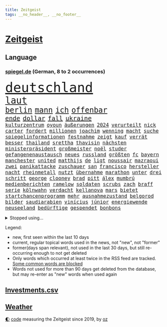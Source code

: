 ```yaml
---
title: Zeitgeist
tags: __no_header__, __no_footer__
---
```


# [Zeitgeist](https://oliz.io/zeitgeist/)

## Language

<h3><a href="https://www.spiegel.de" target="_blank">spiegel.de</a> (German, 8 to 2 occurrences)</h3>
<p style="font-family:monospace">
<span style="font-size:32pt"><a href="news_links.html#deutschland" class="current">deutschland</a></span>
<br>
<span style="font-size:22pt"><a href="news_links.html#laut" class="current">laut</a></span>
<br>
<span style="font-size:18pt"><a href="news_links.html#berlin" class="current">berlin</a></span>
<span style="font-size:18pt"><a href="news_links.html#mann" class="current">mann</a></span>
<span style="font-size:18pt"><a href="news_links.html#ich" class="current">ich</a></span>
<span style="font-size:18pt"><a href="news_links.html#offenbar" class="current">offenbar</a></span>
<br>
<span style="font-size:15pt"><a href="news_links.html#ende" class="current">ende</a></span>
<span style="font-size:15pt"><a href="news_links.html#dollar" class="current">dollar</a></span>
<span style="font-size:15pt"><a href="news_links.html#fall" class="current">fall</a></span>
<span style="font-size:15pt"><a href="news_links.html#ukraine" class="current">ukraine</a></span>
<br>
<span style="font-size:12pt"><a href="news_links.html#kulturzentrum" class="new">kulturzentrum</a></span>
<span style="font-size:12pt"><a href="news_links.html#oyoun" class="new">oyoun</a></span>
<span style="font-size:12pt"><a href="news_links.html#äußerungen" class="current">äußerungen</a></span>
<span style="font-size:12pt"><a href="news_links.html#2024" class="current">2024</a></span>
<span style="font-size:12pt"><a href="news_links.html#verurteilt" class="current">verurteilt</a></span>
<span style="font-size:12pt"><a href="news_links.html#nick" class="new">nick</a></span>
<span style="font-size:12pt"><a href="news_links.html#carter" class="current">carter</a></span>
<span style="font-size:12pt"><a href="news_links.html#fordert" class="current">fordert</a></span>
<span style="font-size:12pt"><a href="news_links.html#millionen" class="current">millionen</a></span>
<span style="font-size:12pt"><a href="news_links.html#joachim" class="current">joachim</a></span>
<span style="font-size:12pt"><a href="news_links.html#wenning" class="new">wenning</a></span>
<span style="font-size:12pt"><a href="news_links.html#macht" class="current">macht</a></span>
<span style="font-size:12pt"><a href="news_links.html#suche" class="current">suche</a></span>
<span style="font-size:12pt"><a href="news_links.html#spiegelinformationen" class="current">spiegelinformationen</a></span>
<span style="font-size:12pt"><a href="news_links.html#festnahme" class="current">festnahme</a></span>
<span style="font-size:12pt"><a href="news_links.html#zeigt" class="current">zeigt</a></span>
<span style="font-size:12pt"><a href="news_links.html#kauf" class="current">kauf</a></span>
<span style="font-size:12pt"><a href="news_links.html#verrät" class="current">verrät</a></span>
<span style="font-size:12pt"><a href="news_links.html#besser" class="current">besser</a></span>
<span style="font-size:12pt"><a href="news_links.html#thailand" class="current">thailand</a></span>
<span style="font-size:12pt"><a href="news_links.html#srettha" class="new">srettha</a></span>
<span style="font-size:12pt"><a href="news_links.html#thavisin" class="new">thavisin</a></span>
<span style="font-size:12pt"><a href="news_links.html#nächsten" class="current">nächsten</a></span>
<span style="font-size:12pt"><a href="news_links.html#ministerpräsident" class="current">ministerpräsident</a></span>
<span style="font-size:12pt"><a href="news_links.html#großmeister" class="new">großmeister</a></span>
<span style="font-size:12pt"><a href="news_links.html#noël" class="new">noël</a></span>
<span style="font-size:12pt"><a href="news_links.html#studer" class="new">studer</a></span>
<span style="font-size:12pt"><a href="news_links.html#gefangenenaustausch" class="current">gefangenenaustausch</a></span>
<span style="font-size:12pt"><a href="news_links.html#neues" class="current">neues</a></span>
<span style="font-size:12pt"><a href="news_links.html#russland" class="current">russland</a></span>
<span style="font-size:12pt"><a href="news_links.html#größten" class="current">größten</a></span>
<span style="font-size:12pt"><a href="news_links.html#fc" class="current">fc</a></span>
<span style="font-size:12pt"><a href="news_links.html#bayern" class="current">bayern</a></span>
<span style="font-size:12pt"><a href="news_links.html#manchester" class="current">manchester</a></span>
<span style="font-size:12pt"><a href="news_links.html#united" class="current">united</a></span>
<span style="font-size:12pt"><a href="news_links.html#matthijs" class="new">matthijs</a></span>
<span style="font-size:12pt"><a href="news_links.html#de" class="current">de</a></span>
<span style="font-size:12pt"><a href="news_links.html#ligt" class="new">ligt</a></span>
<span style="font-size:12pt"><a href="news_links.html#noussair" class="new">noussair</a></span>
<span style="font-size:12pt"><a href="news_links.html#mazraoui" class="new">mazraoui</a></span>
<span style="font-size:12pt"><a href="news_links.html#zwei" class="current">zwei</a></span>
<span style="font-size:12pt"><a href="news_links.html#panikattacke" class="current">panikattacke</a></span>
<span style="font-size:12pt"><a href="news_links.html#zuschauer" class="current">zuschauer</a></span>
<span style="font-size:12pt"><a href="news_links.html#san" class="current">san</a></span>
<span style="font-size:12pt"><a href="news_links.html#francisco" class="current">francisco</a></span>
<span style="font-size:12pt"><a href="news_links.html#hersteller" class="current">hersteller</a></span>
<span style="font-size:12pt"><a href="news_links.html#nacht" class="current">nacht</a></span>
<span style="font-size:12pt"><a href="news_links.html#rheinmetall" class="current">rheinmetall</a></span>
<span style="font-size:12pt"><a href="news_links.html#nutzt" class="current">nutzt</a></span>
<span style="font-size:12pt"><a href="news_links.html#übernahme" class="current">übernahme</a></span>
<span style="font-size:12pt"><a href="news_links.html#marathon" class="current">marathon</a></span>
<span style="font-size:12pt"><a href="news_links.html#unter" class="current">unter</a></span>
<span style="font-size:12pt"><a href="news_links.html#drei" class="current">drei</a></span>
<span style="font-size:12pt"><a href="news_links.html#schritt" class="current">schritt</a></span>
<span style="font-size:12pt"><a href="news_links.html#george" class="current">george</a></span>
<span style="font-size:12pt"><a href="news_links.html#clooney" class="current">clooney</a></span>
<span style="font-size:12pt"><a href="news_links.html#brad" class="current">brad</a></span>
<span style="font-size:12pt"><a href="news_links.html#pitt" class="current">pitt</a></span>
<span style="font-size:12pt"><a href="news_links.html#álex" class="new">álex</a></span>
<span style="font-size:12pt"><a href="news_links.html#mumbrú" class="new">mumbrú</a></span>
<span style="font-size:12pt"><a href="news_links.html#medienberichten" class="current">medienberichten</a></span>
<span style="font-size:12pt"><a href="news_links.html#ramelow" class="new">ramelow</a></span>
<span style="font-size:12pt"><a href="news_links.html#soldaten" class="current">soldaten</a></span>
<span style="font-size:12pt"><a href="news_links.html#scrubs" class="new">scrubs</a></span>
<span style="font-size:12pt"><a href="news_links.html#zach" class="new">zach</a></span>
<span style="font-size:12pt"><a href="news_links.html#braff" class="new">braff</a></span>
<span style="font-size:12pt"><a href="news_links.html#serie" class="current">serie</a></span>
<span style="font-size:12pt"><a href="news_links.html#kölnwahn" class="new">kölnwahn</a></span>
<span style="font-size:12pt"><a href="news_links.html#verdacht" class="current">verdacht</a></span>
<span style="font-size:12pt"><a href="news_links.html#kellanova" class="new">kellanova</a></span>
<span style="font-size:12pt"><a href="news_links.html#mars" class="current">mars</a></span>
<span style="font-size:12pt"><a href="news_links.html#bietet" class="current">bietet</a></span>
<span style="font-size:12pt"><a href="news_links.html#startchancenprogramm" class="new">startchancenprogramm</a></span>
<span style="font-size:12pt"><a href="news_links.html#mehr" class="current">mehr</a></span>
<span style="font-size:12pt"><a href="news_links.html#ausnahmezustand" class="current">ausnahmezustand</a></span>
<span style="font-size:12pt"><a href="news_links.html#belgorod" class="current">belgorod</a></span>
<span style="font-size:12pt"><a href="news_links.html#bilder" class="current">bilder</a></span>
<span style="font-size:12pt"><a href="news_links.html#saudiarabien" class="current">saudiarabien</a></span>
<span style="font-size:12pt"><a href="news_links.html#vinícius" class="new">vinícius</a></span>
<span style="font-size:12pt"><a href="news_links.html#júnior" class="new">júnior</a></span>
<span style="font-size:12pt"><a href="news_links.html#energiewende" class="current">energiewende</a></span>
<span style="font-size:12pt"><a href="news_links.html#neuseeland" class="current">neuseeland</a></span>
<span style="font-size:12pt"><a href="news_links.html#bedürftige" class="new">bedürftige</a></span>
<span style="font-size:12pt"><a href="news_links.html#gespendet" class="current">gespendet</a></span>
<span style="font-size:12pt"><a href="news_links.html#bonbons" class="new">bonbons</a></span>
</p>
<details>
<summary>Stopped using...</summary>
<p class="former" style="font-size:12pt">
nato(1392) partie(1392) situation(1392) statement(1392) zeugen(1392) gestartet(1391) mainz(1391) persönliche(1391) treibt(1391) leichter(1390) müssten(1390) co₂(1389) cristiano(1389) getan(1389) investieren(1389) nein(1389) pressekonferenz(1389) ronaldo(1389) schildert(1389) steigenden(1389) treffer(1389) verlegt(1389) beschäftigt(1388) einstieg(1388) lebensmittel(1388) sanktionen(1388) staatschef(1388) 75(1387) bundesrepublik(1387) hieß(1387) kohle(1387) märchen(1387) vereinigten(1387) 6(1386) aufgefordert(1386) botschaften(1386) brüssel(1386) gewaltige(1386) gezogen(1386) jüngeren(1386) analyse(1385) becker(1385) berufung(1385) blickt(1385) enthüllt(1385) lastwagen(1385) pflege(1385) plus(1385) schaltet(1385) spanischen(1385) verlust(1385) welchem(1385) xi(1385) egal(1384) klaren(1384) löste(1384) übergriffe(1384) allianz(1383) bochum(1383) erlassen(1383) keller(1383) mieter(1383) mittel(1383) rechnet(1383) rheinlandpfalz(1383) schiedsrichter(1383) sexuelle(1383) versprochen(1383) wälder(1383) digitalisierung(1382) nahverkehr(1382) gehe(1381) lust(1381) portugal(1381) saarland(1381) spott(1381) umwelt(1381) anwälte(1380) minute(1380) niederlande(1380) verbindet(1380) 29(1379) gegangen(1379) pocht(1379) aufruf(1378) leitet(1378) sache(1378) stets(1378) verschwand(1378) ökonom(1378) klären(1377) aufnahme(1376) gestürzt(1376) trafen(1376) franziskus(1375) manuel(1375) mode(1375) papst(1375) türkischen(1375) halb(1374) geflogen(1372) organisation(1372) belegen(1371) klimapolitik(1370) kooperation(1369) analysiert(1367) mercedes(1365) vorgänger(1365) insassen(1364) katholischen(1359) wusste(1358) insolvenz(1355) hilfen(1353) karten(1352) niedrig(1351) fehlende(1350) munition(1349) tuchel(1344) empfangen(1343) rakete(1333) missbrauchs(1326) stopp(1305) öffnet(1278) rein(1240) orte(1232) abgegeben(1166) felix(1152) kolumbien(1142) zentralbank(1133) ausnahme(1130) verdi(1130) bauern(1122) schrumpft(1120) bundesrat(1106) insbesondere(1105) world(1052) mike(1051) gehälter(1048) einigt(1033) abschreckung(1023) fachkräfte(1019) volksverhetzung(1007) umsetzung(1004) gestört(991) dutzenden(977) otto(976) schärfere(974) unserem(972) kompromiss(963) verabschieden(961) zerstörung(945) waffenlieferungen(938) zusammenhalt(931) geplatzt(926) soldat(925) überwachung(925) streik(905) transparenz(898) abseits(894) fern(876) baustelle(866) hochschule(861) iranische(852) gewerkschaften(842) überlebenden(839) schwarzes(833) fernen(828) kinderinterview(810) verärgert(809) isoliert(805) mordfall(800) steuerhinterziehung(798) sinne(794) verklagen(793) kaiserslautern(792) chinesischer(790) joshua(777) jugendlicher(774) kaffee(774) andrew(770) zuwanderung(767) wissenschaft(748) digitale(747) verträge(745) dach(740) ähnlichen(740) landwirtschaft(739) chinesen(734) freispruch(732) sunak(732) rishi(731) island(727) notruf(721) protestbewegung(721) hoffnungsträger(716) nation(716) 05(708) frühjahr(706) 63(702) kündigung(696) bundesbank(690) branchen(677) dokumentieren(667) persönlichen(667) pakete(657) methoden(656) rückstand(650) mama(649) abgeben(634) deutschlandticket(606) migrationspolitik(603) game(602) saarlouis(601) überzeugen(600) dfbelf(596) haftbefehl(596) madonna(591) trauern(588) aufgelöst(586) vulkan(585) al(578) mittelpunkt(574) nannte(574) kongo(569) geschwister(568) boom(566) bad(560) wohlstand(560) jason(547) 5000(543) eskalierte(539) bürokratie(538) nagelsmann(538) vermeintliche(534) lauf(533) insekten(532) 51(523) toll(521) wahlsieger(521) darmstadt(517) trier(517) wurzeln(516) rechtspopulisten(510) spiegelreport(508) älteren(502) gejagt(500) hinweg(499) hauptrolle(488) umsetzen(487) parlamentswahlen(486) arbeitskräfte(484) gründung(483) rückhalt(471) oberbayern(470) samuel(461) fühlte(456) fisch(454) jagen(453) rad(452) erging(448) formuliert(443) kane(443) rechter(441) sparkassen(433) blamiert(430) drohnenangriffe(428) beckenbauer(425) bitter(424) verurteilen(421) kurzer(415) luftangriffen(415) fürth(414) hitzewellen(414) blockierte(411) widerstands(411) stock(410) marschflugkörper(408) errichtet(405) einbringen(404) polizeigewahrsam(401) milliardenschweren(397) schweigt(397) selben(395) thunberg(393) warnungen(393) preiserhöhung(392) abwenden(391) flieger(389) nachhaltige(389) saßen(386) pass(385) verfilmt(383) ezb(382) ermordet(377) heim(372) kooperiert(372) aufatmen(370) todesfall(370) iphone(368) showdown(368) gerichtsverfahren(367) immobilienmarkt(367) strenger(366) andré(364) sterne(364) argentiniens(361) sechsstellige(361) psyche(359) entstand(357) innere(351) parlamentswahl(351) gedreht(350) re(350) winde(350) metern(349) sprachen(349) körperliche(344) mary(344) negative(343) ausscheiden(342) ehrung(340) jon(335) tankstelle(334) javier(332) milei(332) ferne(331) technisch(330) neuesten(327) dumm(322) rki(322) young(321) schwester(320) onkel(318) gastronomie(317) moritz(312) nszeit(311) berüchtigte(306) harsche(306) fehlte(305) proben(305) verfolgte(305) challenge(303) kimmich(303) verschickt(301) mehrmals(300) dankbar(298) 43(296) regelungen(296) schenkt(295) protestierenden(294) gedächtnis(290) nächte(290) ungerecht(288) böse(284) krebsdiagnose(284) mexikos(283) pflegeheim(281) hongkong(279) lasst(279) gazastreifens(278) charkiw(277) emotionaler(275) spender(275) nouripour(274) omid(274) hamasangriff(273) kracht(273) demonstration(272) extremistischen(270) tränengas(269) waffenstillstand(269) hasst(266) attraktiver(265) club(264) südlichen(263) reederei(262) signa(262) einheitliche(260) herbe(260) eminem(259) furchtbar(259) staatssekretärin(259) erkannt(256) warnstreiks(256) fußballspieler(255) künftige(255) 16jährigen(252) ausländer(252) copa(252) habecks(252) netzbetreiber(252) auskunft(251) kulturszene(251) stille(251) kostenlos(249) suizid(249) geiselnahme(247) spiels(247) erlässt(246) emma(245) joel(245) 37jährige(243) gespalten(243) spdfraktionschef(243) unfalltod(243) bezahlung(241) signagruppe(241) anstehenden(240) ließe(240) petra(240) bundeskartellamt(239) kassieren(236) einverstanden(235) unverletzt(235) taugt(234) tourt(234) gesichter(233) ostern(233) bedrängnis(232) genügend(229) verschüttet(228) autokonzern(227) befand(227) notlage(227) dubai(226) leise(225) uganda(224) beleidigungen(223) falle(222) künftiger(221) stoffe(221) weiblich(220) historischer(219) usdollar(219) pilze(218) heimischen(217) 1945(216) stefanie(215) notaufnahme(214) amy(213) frühzeitig(213) grande(213) guardiola(212) sekeinsatz(212) roberts(210) interessieren(207) aufgedeckt(206) fotografen(206) neugier(205) verstörende(204) artillerie(202) dreyer(202) leiten(202) ordentlich(202) verwendung(202) dazwischen(201) absatz(200) leidenschaftlicher(200) vorliegt(200) 31jähriger(199) high(199) le(199) mangelnde(198) cotrainer(197) hollywoods(197) pazifik(197) wärmepumpen(197) bevorzugen(196) pep(196) aufklären(195) neuwahl(194) b(193) fossil(193) emobilität(191) minus(191) abfahrt(190) koblenz(190) militärübungen(190) wahlkampfrede(190) 2006(189) niedriger(189) zeitzeugen(189) anpassung(188) landsleuten(188) typs(188) elvis(187) inmitten(187) siebzigerjahren(187) wohnungssuche(187) abgetaucht(186) western(185) bestürzt(184) bestsellerautor(183) langes(183) alkoholfreie(182) bauernproteste(182) fernhalten(182) beantragt(181) behindert(181) dreh(181) weltstar(181) girls(180) haag(179) begraben(177) terrormiliz(177) entlastungen(176) anmelden(174) frühes(174) pay(174) zerrissen(174) hummels(172) insolvente(172) mats(172) vermieter(171) wohlauf(171) 160(170) afdabgeordnete(170) bemerkenswerte(169) blaupause(169) schlangen(169) stützt(169) erobert(168) rechnungen(168) angeworben(167) aufgeklärt(167) manfred(167) ratschlag(167) nationalsozialismus(166) summen(166) trotzig(166) anonymen(165) fressen(165) solches(165) 64(164) satt(164) rechtlichen(163) unfair(163) anforderungen(162) vorgesehen(162) wald(161) einwanderer(160) kreuzfahrtschiff(160) realistische(160) vergütung(159) anerkennung(157) einlösen(157) widerlegen(157) gäbe(156) jordan(156) lucy(155) ungarische(155) glimpflich(154) popikone(154) zugesprochen(154) bestellen(153) gesänge(153) wahlkampfveranstaltung(153) auszeit(152) chinesisches(151) vermittler(151) huawei(150) löcher(150) benannt(149) schärfste(149) siebten(149) usmedien(149) superreichen(148) fair(147) urteilte(147) däne(146) forschungsteam(146) krause(146) autofahrerin(145) djirsarai(145) meistertitel(145) supermärkte(145) msc(144) durchsuchung(143) exfußballer(142) national(142) rassemblement(142) drehbuch(141) planung(141) geiselabkommen(140) neil(140) beworfen(139) fremden(138) ruth(137) kriegsverlauf(136) queens(135) talente(135) 58jähriger(134) alec(134) ampelpolitiker(134) baldwin(134) kamerafrau(134) verstörenden(134) abschiedstournee(133) berührende(133) verbraucherpreise(133) drohe(132) lizenz(132) 18jährigen(130) bernard(130) schauspielerinnen(130) kippte(129) authentisch(127) 57(126) boxer(126) jeff(126) singapur(126) dominierte(125) kinderärztin(125) laufende(125) regierungschefs(125) alleingang(124) kinohit(124) kriegsführung(124) gegenseitigen(123) netzwerken(123) schrank(123) überfahrt(123) intensiv(122) 14jährigen(121) johansson(121) messen(121) reiht(121) scarlett(121) wiedersehen(121) hetzt(120) anwesen(119) drittes(119) källenius(119) mercedeschef(119) ola(119) spannende(119) umbenannt(119) wendungen(119) ausprobiert(118) bergsteigen(118) spiegelleser(118) vorzubereiten(118) anbietern(117) auswärtigen(117) staatschefs(117) getreten(116) schlimmste(116) zusätzlichen(116) beeindruckende(115) orientieren(114) todesfällen(114) bruders(113) milliardenauftrag(113) polizeieinsätze(113) gerüst(112) gruß(112) hirnforschung(112) klimaschützer(112) lakers(112) netzwerke(112) ausrüster(111) chips(111) fünfjähriger(111) kibbuz(111) teich(111) denkbar(110) geflossen(109) klimaprotest(109) unerwarteten(109) billionen(108) milliardengeschäft(108) privatsphäre(108) se(108) absurde(107) l'amour(106) toujours(106) abgeschoben(105) bestechlichkeit(105) brunson(105) fußballverbands(105) louis(105) milchstraße(105) rouge(105) stichwahl(105) ungestört(105) wout(105) brettspiele(104) sommerzeit(104) exgesundheitsminister(103) leuten(103) nett(103) türen(103) postet(102) sparkurs(100) straßenbahn(100) versuchter(100) flog(99) ghana(99) parteikollegen(99) abgestraft(98) etablierte(98) microsofts(98) rechnung(98) ungarischen(98) diplomatischen(97) ernstfall(97) massensturz(97) relativ(97) angelegte(96) elfmeterschießen(96) gemalt(96) naturschützer(96) bundesvorstand(95) steinzeit(95) trainingslager(95) düstere(94) jugendkriminalität(94) entlohnung(93) großkonzerne(93) verunsichert(93) vorstellung(93) weltgrößten(93) ewig(92) spektakulärsten(92) verspielt(92) ärgernis(92) eint(91) entschädigen(91) missionen(91) shakira(91) spritpreise(91) andernorts(90) militärischer(90) plage(90) wertvollen(90) angetreten(89) beginns(89) downing(89) exakt(89) fahrschein(89) meistens(89) shakespeare(89) toxischen(89) zusammenhalten(89) ätna(89) einhundert(88) g7staaten(88) herauszufinden(88) verprügeln(88) vorgängers(88) dreckig(87) leiterin(87) ostereier(87) rechtspopulistischer(87) spitzenklub(87) steuererklärung(87) 78(86) behindern(86) beschränkungen(86) fürchtete(86) gesteckt(86) herzversagen(86) leuchten(86) telekom(86) unterschreiben(86) akzeptieren(85) capri(85) fahrradfahrer(85) sportwissenschaftler(85) attackierte(84) charakter(84) flair(84) großartiger(84) positive(84) 75jährige(83) ausgebremst(83) hitlers(83) industriegebiet(82) patrioten(82) übermittelt(82) bezwingen(81) inder(81) neunjährigen(81) schwimmerinnen(81) bbcmoderator(80) blüht(80) erbost(80) fragwürdiger(80) kinderklinik(80) küssen(80) 28jährige(79) beschlagnahmten(79) eingerechnet(79) millionenwert(79) mythen(79) rechtspopulismus(79) stalking(79) weibchen(79) zahnarzt(79) 21jährige(78) abfindungen(78) begrenzten(78) erlebten(78) geldwäsche(78) lagunenstadt(78) oeynhausen(78) ratte(78) sbahn(78) tagestouristen(78) amtsträger(77) farbattacke(77) feuerlöschern(77) fix(77) nachtklub(77) opulente(77) orange(77) präparierten(77) sprühten(77) spürte(77) auszulösen(76) automaten(76) bistum(76) meeresfrüchte(76) morbide(76) mumifizierte(76) tornado(76) unglaublich(76) einsätze(75) gültigen(75) knackt(75) renaissance(75) schauplatz(75) impfstoffe(74) jar(74) klo(74) kundinnen(74) tschassiw(74) jenna(73) klartext(73) masken(73) ortega(73) voraussetzungen(73) abnehmspritze(72) bardella(72) moulin(72) mühlenflügel(72) niederschlägen(72) premiers(72) verpassten(72) zwayer(72) 39(71) antiisraelischer(71) aufgeheizt(71) europawahlen(71) geile(71) güler(71) komiker(71) lebenserwartung(71) mitgliedschaft(71) nachdenken(71) sexy(71) talkshowmoderatorin(71) verzockt(71) aufkommen(70) enkeltrick(70) pension(70) pfiffe(70) scharfmachern(70) 900000(69) adams(69) populär(69) besitzt(68) feindbild(68) handzeichen(68) juan(68) mounjaro(68) nsvergleich(68) uspopstar(68) who’s(68) 155(67) bon(67) durchbrechen(67) gelbe(67) jovi(67) mitreißenden(67) verwahrt(67) alarmstufe(66) handele(66) drittgrößten(65) grünenvorsitzende(65) hausfrau(65) preiserhöhungen(65) schleichenden(65) verschleppte(65) eras(64) fußballfieber(64) blunt(63) topstars(63) amelie(62) kanzelt(62) magnum(62) alpinisten(61) höhepunkte(61) inne(61) nebenkostenprivileg(61) absagen(60) begehrt(59) hilton(59) kletterer(59) mittelfeldspielers(59) schlagstock(59) sorten(59) weltbild(59) aufsteigen(58) nationalfeiertag(58) amerikanischer(57) butker(57) millionenstadt(57) stöhnen(57) aufgeladenes(56) standards(56) woke(56) zeitfahren(56) abgeführt(55) ausgewechselt(55) bevorstehenden(55) bürgerschaft(55) heiko(55) joost(55) meryl(55) nebensache(55) nordfranzösischen(55) rouen(55) steuereinnahmen(55) streep(55) vorlagen(55) akte(54) schlussspurt(54) vagina(54) apotheken(53) fdpgeneralsekretär(53) fossilen(53) herum(53) kurswechsel(53) psychologie(53) revolutionieren(53) sanft(53) sonja(53) usbotschafterin(53) beef(52) geopolitische(52) hauptstädte(52) muscheln(52) sahrawagenknechtpartei(52) sturmböen(52) wilders(52) bröckelt(51) böses(51) dresdner(51) etappensieg(51) lech(51) chipherstellers(50) kollegin(50) militärmanöver(50) millennial(50) pausiert(50) bildungsministerium(49) extremwetter(49) geheimplan(49) jugendbande(49) kifirma(49) linklater(49) unwetters(49) verächtlich(49) ausfüllen(48) bekanntes(48) l’amour(48) mitgliedstaaten(48) müttern(48) ratten(48) sinniert(48) d’agostino(47) gigi(47) krimis(47) medwedew(47) tree(47) ölkonzerns(47) bongiovi(46) durchschnittlich(46) kinshasa(46) litt(46) mitgerissen(46) rechenschaft(46) royal(46) suff(46) verhängnisvollen(46) brown(45) existieren(45) halyna(45) hutchins(45) angeprangert(44) f16kampfjets(44) korrupt(44) natoostflanke(44) quaid(44) versprachen(44) wahltag(44) einseitig(43) epidemie(43) irre(43) mitschuld(43) fitness(42) polizeigewalt(42) präsidentschaftsanwärter(42) rechtsbündnis(42) schutt(42) sätzen(42) aneinandergeraten(41) back(41) exgeheimdienstchef(41) núñez(41) profitierten(41) shady(41) slim(41) unlösbare(41) zurückhalten(41) 2002(40) anheizen(40) brenda(40) durchschnittsverdiener(40) mitansehen(40) stichwahlen(40) verlorenen(40) wiedergeburt(40) betracht(39) frauenförderung(39) gebucht(39) lacher(38) 25jährige(37) 28jähriger(37) beharrt(37) costner(37) cover(37) crazy(37) gebrandmarkt(37) heizungen(37) herausfordern(37) rachel(37) schwächer(37) schüttelt(37) geschäftsmann(36) hungert(36) machenschaften(36) minderjähriger(36) nazideutschland(36) américa(35) jasmine(35) modi(35) narendra(35) paolini(35) steuererleichterungen(35) bergsteigerin(34) reformer(34) schildern(34) 1998(32) behält(32) bürgerinnen(32) gezerre(32) kopiert(32) kriegswirtschaft(32) polizeibeamtin(32) töpfer(32) unregierbar(32) 360(31) attestieren(31) bärchen(31) drittem(31) eignung(31) gemeinsames(31) indonesischen(31) linksbündnis(31) rechtspopulistin(31) unterhaus(31) weiden(31) danke(30) martyrium(30) rechtsnationalen(30) regulären(30) datingapp(29) gewaltfreie(29) halter(29) hochrechnungen(29) inventar(29) liveübertragung(29) ukrainerin(29) vorläufigen(29) wahlzettel(29) cassel(28) diesel(28) guirassy(28) hetzen(28) häufige(28) serhou(28) wahlbeteiligung(28) wahllokale(28) weiterspielen(28) extrainer(27) finanzmärkte(27) gegenseite(27) nervosität(27) rauer(27) stalker(27) fördergelder(26) organisierter(26) personalien(26) rekordsummen(26) zelle(26) aufstellung(25) bootsunglück(25) defensiven(25) familiengeschichte(25) jude(25) kürzt(25) satellitenbildern(25) sexualisierung(25) viertelmilliarde(25) aufzuhalten(24) bellingham(24) kalt(24) magentatv(24) weghorst(24) zahlte(24) animationsfilm(23) autounfall(23) döring(23) erfinden(23) ernennt(23) heftigem(23) ressortchefin(23) 52jährigen(22) 88(22) eile(22) emspiel(22) herrschte(22) rumpelfußball(22) schleppen(22) waffengewalt(22) drachen(21) koeman(21) ronald(21) ökosystem(21) überwiegend(21) ladenetz(20) lebten(20) mel(20) verbergen(20) arda(19) buckinghampalast(19) emfußballspiel(19) financial(19) verrührt(19) vorherigen(19) bewerbern(18) meg(18) pfosten(18) chronologie(17) dagestan(17) ex(17) führungspositionen(17) geldauflage(17) reis(17) schadensbegrenzung(17) sechser(17) tennisturnier(17) verwerfungen(17) abteilung(16) fitnessstudio(16) frankreichwahl(16) malu(16) schied(16) usstudie(16) durchlebte(15) erschwinglicher(15) gehstock(15) mannschaften(15) maskenbeschaffung(15) nachtleben(15) natotreffen(15) nepobaby(15) oberfläche(15) outet(15) polemik(15) ruto(15) spahns(15) tah(15) weitreichende(15) indiens(14) interessante(14) jurassic(14) zugunsten(14) cnn(13) entgegenwirken(13) ersticht(13) fantasie(13) fußballmatch(13) genügen(13) horizon(13) moderate(13) niels(13) raketenangriffen(13) verborgen(13) wrestling(13) einschaltquoten(12) monatlichen(12) brilliert(11) koffer(11) natogipfel(11) plätze(11) spätes(11) wobei(11)
</p>
</details>
<p>Legend:
<ul>
<li><span class="new">new</span>, first seen within the last 10 days</li>
<li><span class="current">current</span>, regular topical words used in the news, not "new", not "former"</li>
<li><span class="former">former(days span relevant)</span>, not used in the last 30 days, but still re-occurring enough to not get deleted</li>
<li>Only words which occurred at least twice in the RSS feed are tracked. <a href="language/filters.py">Some common words are blocked</a></li>
<li>Words not used for more than 90 days get deleted from the database, but may re-enter as "new" words when used again</li>
</ul>
</p>

## [Investments](investments.html)[.csv](investments.csv)

## [Weather](weather.html)

<footer>
<a href="javascript:toggleTheme()" class="nav">🌓</a>
<a href="https://github.com/ooz/zeitgeist">code</a> measuring the Zeitgeist since 2019, by <a href="https://oliz.io">oz</a>
</footer>
